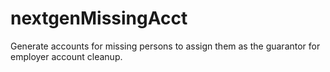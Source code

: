 # nextgenMissingAcct
Generate accounts for missing persons to assign them as the guarantor for employer account cleanup.
